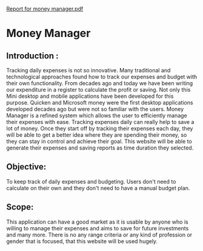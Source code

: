 [Report for money manager.pdf](https://github.com/santhanalakshmi21/santhanalakshmi21.github.io/files/9994217/Report.for.money.manager.pdf)

# Money Manager

## Introduction :

Tracking daily expenses is not so innovative. Many traditional and technological approaches found how to track our expenses and budget with their  own functionality. 
From decades ago and today we have been writing our expenditure in a register to calculate the profit or saving. Not only this Mini desktop and mobile applications have been developed for this purpose. 
Quicken and Microsoft money  were the  first desktop applications developed decades ago but were not so familiar with the users. Money Manager is a refined system which allows the user to efficiently manage their expenses with ease.
Tracking expenses daily can really help to save a lot of money. Once they  start off by tracking their expenses each day, they will be able to get a better idea where they are spending their money, so they can stay in control and achieve their goal.
This website will be able to generate their expenses and saving reports as time duration they selected.

## Objective: 

To keep track of daily expenses and budgeting.
Users don't need to calculate on their  own and  they don't need to have a manual budget plan.           

## Scope: 

This application can have a good market as it is usable by anyone who is willing to manage their expenses and aims to save for future investments and many more.
There is no any range criteria or any kind of profession or gender that is focused, that this website  will be used hugely.
